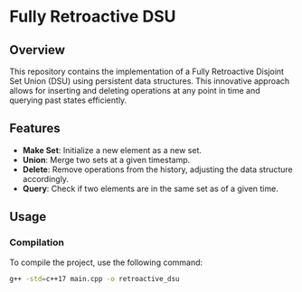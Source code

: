 # Fully Retroactive DSU

## Overview

This repository contains the implementation of a Fully Retroactive Disjoint Set Union (DSU) using persistent data structures. This innovative approach allows for inserting and deleting operations at any point in time and querying past states efficiently.

## Features

- **Make Set**: Initialize a new element as a new set.
- **Union**: Merge two sets at a given timestamp.
- **Delete**: Remove operations from the history, adjusting the data structure accordingly.
- **Query**: Check if two elements are in the same set as of a given time.

## Usage

### Compilation

To compile the project, use the following command:

```bash
g++ -std=c++17 main.cpp -o retroactive_dsu
